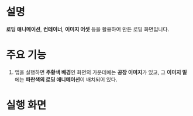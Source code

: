 # 설명
**로딩 애니메이션**, **컨테이너**, **이미지 어셋** 등을 활용하여 만든 로딩 화면입니다.

# 주요 기능
1. 앱을 실행하면 **주황색 배경**인 화면의 가운데에는 **공장 이미지**가 있고, 그 **이미지 밑**에는 **파란색의 로딩 애니메이션**이 배치되어 있다.

# 실행 화면


